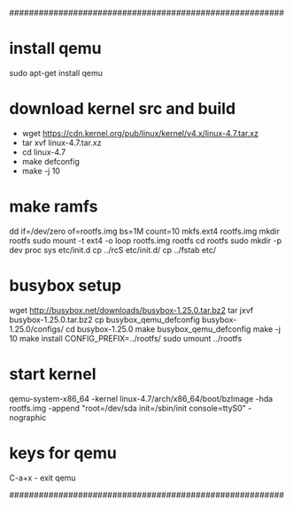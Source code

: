 ########################################################
# install qemu
sudo apt-get install qemu

# download kernel src and build
- wget https://cdn.kernel.org/pub/linux/kernel/v4.x/linux-4.7.tar.xz
- tar xvf linux-4.7.tar.xz
- cd linux-4.7
- make defconfig
- make -j 10

# make ramfs
dd if=/dev/zero of=rootfs.img bs=1M count=10
mkfs.ext4 rootfs.img
mkdir rootfs
sudo mount -t ext4 -o loop rootfs.img rootfs
cd rootfs
sudo mkdir -p dev proc sys etc/init.d
cp ../rcS etc/init.d/
cp ../fstab etc/

# busybox setup
wget http://busybox.net/downloads/busybox-1.25.0.tar.bz2
tar jxvf busybox-1.25.0.tar.bz2
cp busybox_qemu_defconfig busybox-1.25.0/configs/
cd busybox-1.25.0
make busybox_qemu_defconfig
make -j 10
make install CONFIG_PREFIX=../rootfs/
sudo umount ../rootfs

# start kernel
qemu-system-x86_64 -kernel linux-4.7/arch/x86_64/boot/bzImage -hda rootfs.img -append "root=/dev/sda init=/sbin/init console=ttyS0" -nographic

# keys for qemu
C-a+x       - exit qemu

########################################################
